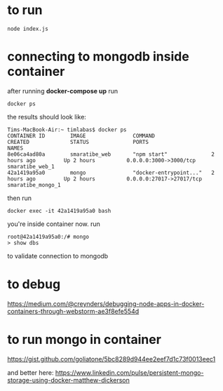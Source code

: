 # to run 
```
node index.js
```

# connecting to mongodb inside container

after running **docker-compose up** run 
```
docker ps
```

the results should look like:
```
Tims-MacBook-Air:~ timlabas$ docker ps
CONTAINER ID        IMAGE               COMMAND                  CREATED             STATUS              PORTS                      NAMES
8e06ca4ad80a        smaratibe_web       "npm start"              2 hours ago         Up 2 hours          0.0.0.0:3000->3000/tcp     smaratibe_web_1
42a1419a95a0        mongo               "docker-entrypoint..."   2 hours ago         Up 2 hours          0.0.0.0:27017->27017/tcp   smaratibe_mongo_1
```

then run 
```
docker exec -it 42a1419a95a0 bash
```

you're inside container now. run
```
root@42a1419a95a0:/# mongo
> show dbs
```
to validate connection to mongodb


# to debug 
https://medium.com/@creynders/debugging-node-apps-in-docker-containers-through-webstorm-ae3f8efe554d

# to run mongo in container
https://gist.github.com/goliatone/5bc8289d944ee2eef7d1c73f0013eec1

and better here:
https://www.linkedin.com/pulse/persistent-mongo-storage-using-docker-matthew-dickerson

